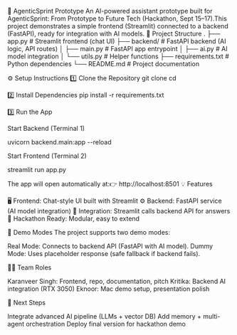 🚀 AgenticSprint Prototype
An AI-powered assistant prototype built for AgenticSprint: From Prototype to Future Tech (Hackathon, Sept 15–17).This project demonstrates a simple frontend (Streamlit) connected to a backend (FastAPI), ready for integration with AI models.
📂 Project Structure
.
├── app.py               # Streamlit frontend (chat UI)
├── backend/             # FastAPI backend (AI logic, API routes)
│   ├── main.py          # FastAPI app entrypoint
│   ├── ai.py            # AI model integration
│   └── utils.py         # Helper functions
├── requirements.txt      # Python dependencies
└── README.md            # Project documentation

⚙️ Setup Instructions
1️⃣ Clone the Repository
git clone <repo-link>
cd <repo-folder>

2️⃣ Install Dependencies
pip install -r requirements.txt

3️⃣ Run the App

Start Backend (Terminal 1)

uvicorn backend.main:app --reload


Start Frontend (Terminal 2)

streamlit run app.py

The app will open automatically at:👉 http://localhost:8501
💡 Features

🖥️ Frontend: Chat-style UI built with Streamlit
⚙️ Backend: FastAPI service (AI model integration)
🔗 Integration: Streamlit calls backend API for answers
🎯 Hackathon Ready: Modular, easy to extend

🔄 Demo Modes
The project supports two demo modes:

Real Mode: Connects to backend API (FastAPI with AI model).
Dummy Mode: Uses placeholder response (safe fallback if backend fails).

👩‍💻 Team Roles

Karanveer Singh: Frontend, repo, documentation, pitch
Kritika: Backend AI integration (RTX 3050)
Eknoor: Mac demo setup, presentation polish

🌟 Next Steps

Integrate advanced AI pipeline (LLMs + vector DB)
Add memory + multi-agent orchestration
Deploy final version for hackathon demo

